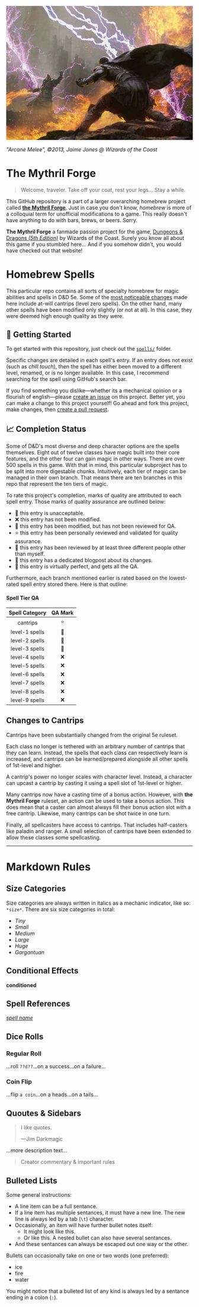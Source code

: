 ![Arcane Melee Art](images/arcane-duel.jpg)

*"Arcane Melee", &copy;2013, Jaime Jones &commat; Wizards of the Coast*

# **The Mythril Forge**
> Welcome, traveler.
> Take off your coat, rest your legs&hellip;
> Stay a while.

This GitHub repository is a part of a larger overarching homebrew project called [**the Mythril Forge**](https://github.com/mythril-forge).
Just in case you don't know, *homebrew* is more of a colloquial term for unofficial modifications to a game.
This really doesn't have anything to do with bars, brews, or beers.
Sorry.

**The Mythril Forge** a fanmade passion project for the game, [Dungeons &amp; Dragons *(5th Edition)*](https://dnd.wizards.com) by Wizards of the Coast.
Surely you know all about this game if you stumbled here&hellip;
And if you somehow didn't, you would have checked out that website!

# Homebrew Spells
This particular repo contains all sorts of specialty homebrew for magic abilities and spells in D&amp;D 5e.
Some of the [most noticeable changes](#changes-to-cantrips) made here include at-will cantrips (level zero spells).
On the other hand, many other spells have been modified only slightly (or not at all).
In this case, they were deemed high enough quality as they were.

## :beginner: Getting Started
To get started with this repository, just check out the [`spells/`](https://github.com/mythril-forge/homebrew-spells/tree/master/spells) folder.

Specific changes are detailed in each spell's entry.
If an entry does not exist (such as *chill touch*), then the spell has either been moved to a different level, renamed, or is no longer available.
In this case, I recommend searching for the spell using GitHub's search bar.

If you find something you dislike&mdash;whether its a mechanical opinion or a flourish of english&mdash;please [create an issue](https://github.com/mythril-forge/homebrew-spells/issues) on this project.
Better yet, you can make a change to this project yourself!
Go ahead and fork this project, make changes, then [create a pull request](https://github.com/mythril-forge/homebrew-spells/pulls).

## :chart_with_upwards_trend: Completion Status
Some of D&D's most diverse and deep character options are the spells themselves.
Eight out of twelve classes have magic built into their core features, and the other four can gain magic in other ways.
There are over 500 spells in this game.
With that in mind, this particular subproject has to be split into more digestable chunks.
Intuitively, each tier of magic can be managed in their own branch.
That means there are ten branches in this repo that represent the ten tiers of magic.

To rate this project's completion, marks of quality are attributed to each spell entry.
Those marks of quality assurance are outlined below:
- :shit: this entry is unacceptable.
- :x: this entry has not been modified.
- :blossom: this entry has been modified, but has not been reviewed for QA.
- :star: this entry has been personally reviewed and validated for quality assurance.
- :star2: this entry has been reviewed by at least three different people other than myself.
- :stars: this entry has a dedicated blogpost about its changes.
- :white_flower: this entry is virtually perfect, and gets all the QA.

Furthermore, each branch mentioned earlier is rated based on the lowest-rated spell entry stored there.
Here is that outline:

#### Spell Tier QA
| Spell Category | QA Mark   |
|:--------------:|:---------:|
| cantrips       | :star:    |
| level-1 spells | :blossom: |
| level-2 spells | :blossom: |
| level-3 spells | :blossom: |
| level-4 spells | :x:       |
| level-5 spells | :x:       |
| level-6 spells | :x:       |
| level-7 spells | :x:       |
| level-8 spells | :x:       |
| level-9 spells | :x:       |

## Changes to Cantrips
Cantrips have been substantially changed from the original 5e ruleset.

Each class no longer is tethered with an arbitrary number of cantrips that they can learn.
Instead, the spells that each class can respectively learn is increased, and cantrips can be learned/prepared alongside all other spells of 1st-level and higher.

A cantrip's power no longer scales with character level.
Instead, a character can upcast a cantrip by casting it using a spell slot of 1st-level or higher.

Many cantrips now have a casting time of a bonus action.
However, with **the Mythril Forge** ruleset, an action can be used to take a bonus action.
This does mean that a caster can almost always fill their bonus action slot with a free cantrip.
Likewise, many cantrips can be shot twice in one turn.

Finally, all spellcasters have access to cantrips.
That includes half-casters like paladin and ranger.
A small selection of cantrips have been extended to allow these classes some spellcasting.

<!--





Section segment; will move portion below later!!





--->

---

# Markdown Rules
## Size Categories
Size categories are always written in italics as a mechanic indicator, like so: `*size*`. There are six size categories in total:
- *Tiny*
- *Small*
- *Medium*
- *Large*
- *Huge*
- *Gargantuan*

## Conditional Effects
**conditioned**

## Spell References
[*spell name*](./)

## Dice Rolls
### Regular Roll
…roll `??d??`…on a success…on a failure…

### Coin Flip
…flip `a coin`…on a heads…on a tails…

## Quoutes &amp; Sidebars
> I like quotes.
> 
> &mdash;Jim Darkmagic

&hellip;more description text&hellip;

> Creator commentary &amp; important rules

## Bulleted Lists
Some general instructions:
- A line item can be a full sentance.
- If a line item has multiple sentances, it must have a new line.
	The new line is always led by a tab (`\t`) character.
- Occasionally, an item will have further bullet notes itself:
	- It might look like this.
	- Or like this.
		A nested bullet can also have several sentances.
- And these sentances can always be escaped out one way or the other.

Bullets can occasionally take on one or two words (one preferred):
- ice
- fire
- water

You might notice that a bulleted list of any kind is always led by a sentance ending in a colon (`:`).
